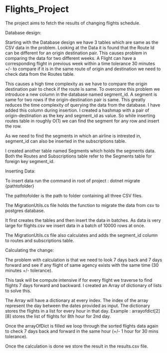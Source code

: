 
# Flights_Project

The project aims to fetch the results of changing flights schedule.

Database design:

Starting with the Database design we have 3 tables which are same as the CSV data in the problem. Looking at the Data it is found that the Route Id can be different for an origin destination pair. This causes problem in comparing the data for two different weeks. A Flight can have a corresponding flight in previous week within a time tolerance 30 minutes +/- to compare if it is in the same route of origin and destination we need to check data from the Routes table.

This causes a high time complexity as we have to compare the origin destination pair to check if the route is same. To overcome this problem we introduce a new column in the database named segment_id. A segment is same for two rows if the origin-destination pair is same. This greatly reduces the time complexity of querying the data from the database.
I have added this column during insertion. I created a hashmap with a pair of origin-destination as the key and segment_id as value. So while inserting routes table in roughly O(1) we can find the segment for any row and insert the row.


As we need to find the segments in which an airline is intrested in, segment_id can also be inserted in the subscriptions table.

I created another table named Segments which holds the segments data. Both the Routes and Subscriptions table refer to the Segments table for foreign key segment_id.

Inserting Data:

To insert data run the command in root of project : dotnet migrate {pathtofolder}

The pathtofolder is the path to folder containing all three CSV files.

The MigrationUtils.cs file holds the function to migrate the data from csv to postgres database.

It first creates the tables and then insert the data in batches. As data is very large for flights.csv we insert data in a batch of 10000 rows at once.

​The MigrationUtils.cs file also calculates and adds the segment_id column to routes and subscriptions table.



Calculating the change:

The problem with calculation is that we need to look 7 days back and 7 days forward and see if any flight of same agency exists with the same time (30 minutes +/- tolerance).

This task will be compute intensive if for every flight we traverse to find flights 7 days forward and backward. I created an Array of dictionary of lists to solve this. 

The Array will have a dictionary at every index. The index of the array represent the day between the dates provided as input. The dictionary stores the flights in a list for every hour in that day. Example : arrayofdict[2][8] stores the list of flights for 8th hour for 2nd day.

Once the arrayOfDict is filled we loop through the sorted flights data again to check 7 days back and forward in the same hour (+/- 1 hour for 30 mins tolerance).

Once the calculation is done we store the result in the results.csv file.

 

